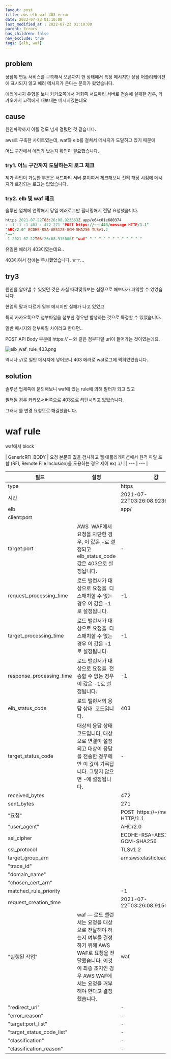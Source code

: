 ```yaml
---
layout: post
title: aws elb waf 403 error
date: 2022-07-23 01:10:00
last_modified_at : 2022-07-23 01:10:00
parent: Errors
has_children: false
nav_exclude: true
tags: [elb, waf]
---
```


## problem

상담톡 연동 서비스를 구축해서 오픈까지 한 상태에서 특정 메시지만 상담 어플리케이션에 표시되지 않고 에러 메시지가 온다는 문의가 왔었습니다.

에러메시지 유형을 보니 카카오쪽에서 저희쪽 서드파티 서버로 전송에 실패한 경우, 카카오에서 고객에게 내보내는 메시지였는데요

## cause

원인파악까지 이틀 정도 넘게 걸렸던 것 같습니다. 

aws로 구축한 사이트였는데, waf와 elb를 걸쳐서 메시지가 도달하고 있기 때문에

어느 구간에서 에러가 났는지 확인이 필요했습니다.

### try1. 어느 구간까지 도달하는지 로그 체크

제가 확인이 가능한 부분은 서드파티 서버 뿐이여서 체크해보니 전혀 해당 시점에 메시지가 로깅되는 로그는 없었습니다.

### try2. elb 및 waf 체크

솔루션 업체에 연락해서 당일 에러로그만 필터링해서 전달 요청했습니다.

```prolog
https 2021-07-22T03:26:08.923663Z app/e64c01e680374 
- -1 -1 -1 403 - 472 271 "POST https://~~:443/message HTTP/1.1" 
"AHC/2.0" ECDHE-RSA-AES128-GCM-SHA256 TLSv1.2 
"~~" 
-1 2021-07-22T03:26:08.915000Z "waf" "-" "-" "-" "-" "-" "-"
```

유일한 에러가 403이였는데요..

403이여서 첨에는 무시했었습니다. ㅠㅜ…

## try3

원인을 알아낼 수 있었던 것은 사실 때려맞춰보는 심정으로 해보다가 파악할 수 있었습니다.

현업의 말과 다르게 일부 메시지만 실패가 나고 있었고

특히 카카오톡으로 첨부파일을 첨부한 경우만 발생하는 것으로 특정할 수 있었습니다.

일반 메시지와 첨부파일 차이라고 한다면..

POST API Body 부분에 https:// ~ 와 같은 첨부파일 url이 들어가는 것이였는데요.

![elb_waf_rule_403.png](../img/elb_waf_rule_403.png)  

역시나 ://로 일반 메시지에 넣어보니 403 에러로 waf로그에 찍혀있었습니다. 

## solution

솔루션 업체쪽에 문의해보니 waf에 있는 rule에 의해 필터가 되고 있고

필터될 경우 카카오서버쪽으로 403으로 리턴시키고 있었습니다.

그래서 룰 변경 요청으로 해결했습니다.

# waf rule

waf에서 block

| GenericRFI_BODY | 요청 본문의 값을 검사하고 웹 애플리케이션에서 원격 파일 포함
(RFI, Remote File Inclusion)을 도용하는 경우 제어
ex) :// |
| --- | --- |

| 필드 | 설명 | 값 |
| --- | --- | --- |
| type | 　 | https  |
| 시간 | 　 | 2021-07-22T03:26:08.923663Z |
| elb | 　 | app/ |
| client:port | 　 |  |
| target:port | AWS  WAF에서 요청을 차단한 경우, 이 값은 -로 설정되고  elb_status_code 값은 403으로 설정됩니다. | - |
| request_processing_time | 로드 밸런서가 대상으로 요청을  디스패치할 수 없는 경우 이 값은 -1로 설정됩니다. | -1 |
| target_processing_time | 로드 밸런서가 대상으로 요청을  디스패치할 수 없는 경우 이 값은 -1로 설정됩니다. | -1 |
| response_processing_time | 로드 밸런서가 대상으로 요청을  전송할 수 없는 경우 이 값은 -1로 설정됩니다. | -1 |
| elb_status_code | 로드 밸런서의 응답 상태  코드입니다. | 403 |
| target_status_code | 대상의 응답 상태 코드입니다. 대상으로 연결이 설정되고 대상이 응답을 전송한 경우에만 이 값이 기록됩니다. 그렇지 않으면 -에 설정됩니다. | - |
| received_bytes | 　 | 472 |
| sent_bytes | 　 | 271 |
| "요청" | 　 | POST  https://~/message  HTTP/1.1 |
| "user_agent" | 　 | AHC/2.0 |
| ssl_cipher | 　 | ECDHE-RSA-AES128-GCM-SHA256 |
| ssl_protocol | 　 | TLSv1.2 |
| target_group_arn | 　 | arn:aws:elasticloadbalancing: |
| "trace_id" | 　 |  |
| "domain_name" | 　 |  |
| "chosen_cert_arn" | 　 |  |
| matched_rule_priority | 　 | -1 |
| request_creation_time | 　 | 2021-07-22T03:26:08.915000Z |
| "실행된 작업" | waf — 로드 밸런서는 요청을 대상으로 전달해야 하는지 여부를 결정하기 위해 AWS WAF로 요청을 전달했습니다. 이것이 최종 조치인 경우 AWS WAF에서는 요청을 거부해야 한다고 결정했습니다. | waf |
| "redirect_url" | 　 | - |
| "error_reason" | 　 | - |
| "target:port_list" | 　 | - |
| "target_status_code_list" | 　 | - |
| "classification" | 　 | - |
| "classification_reason" | 　 | - |